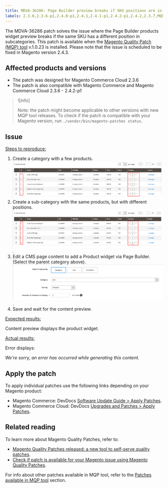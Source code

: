 ```yaml
---
title: MDVA-36286: Page Builder preview breaks if SKU positions are in different categories
labels: 2.3.6,2.3.6-p1,2.4.0-p1,2.4.1,2.4.1-p1,2.4.2-p1,2.4.2,2.3.7,MQP 1.0.23,MQP patches,Magento Commerce,Magento Commerce Cloud,Magento Quality Patches,support tools,products,Page Builder,SKU
---
```


The MDVA-36286 patch solves the issue where the Page Builder products widget preview breaks if the same SKU has a different position in subcategories. This patch is available when the [Magento Quality Patch (MQP) tool](https://devdocs.magento.com/guides/v2.4/comp-mgr/patching.html#mqp) v.1.0.23 is installed. Please note that the issue is scheduled to be fixed in Magento version 2.4.3.

## Affected products and versions

* The patch was designed for Magento Commerce Cloud 2.3.6
* The patch is also compatible with Magento Commerce and Magento Commerce Cloud 2.3.6 - 2.4.2-p1

>![info]
>
>Note: the patch might become applicable to other versions with new MQP tool releases. To check if the patch is compatible with your Magento version, run `./vendor/bin/magento-patches status`.

## Issue

<ins>Steps to reproduce:</ins>

1. Create a category with a few products.
        ![products_magento_ordered.png](assets/products_magento_ordered.png)  
1. Create a sub-category with the same products, but with different positions.
        ![products_magento_different_position.png](assets/products_magento_different_position.png).
1. Edit a CMS page content to add a Product widget via Page Builder. (Select the parent category above).
        ![cms_page_magento.png](assets/cms_page_magento.png).
1. Save and wait for the content preview.

<ins>Expected results:</ins>

Content preview displays the product widget.

<ins>Actual results:</ins>

Error displays:

*We're sorry, an error has occurred while generating this content.*

## Apply the patch

To apply individual patches use the following links depending on your Magento product:

* Magento Commerce: DevDocs [Software Update Guide > Apply Patches](https://devdocs.magento.com/guides/v2.4/comp-mgr/patching/mqp.html).
* Magento Commerce Cloud: DevDocs [Upgrades and Patches > Apply Patches](https://devdocs.magento.com/cloud/project/project-patch.html).

## Related reading

To learn more about Magento Quality Patches, refer to:

* [Magento Quality Patches released: a new tool to self-serve quality patches](https://support.magento.com/hc/en-us/articles/360047139492).
* [Check if patch is available for your Magento issue using Magento Quality Patches](https://support.magento.com/hc/en-us/articles/360047125252).

For info about other patches available in MQP tool, refer to the [Patches available in MQP tool](https://support.magento.com/hc/en-us/sections/360010506631-Patches-available-in-MQP-tool-) section.
